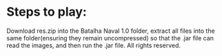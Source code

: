 # Steps to play:
Download res.zip into the Batalha Naval 1.0 folder, extract all files into the same folder(ensuring they
remain uncompressed) so that the .jar file can read the images, and then run the .jar file.
All rights reserved.
